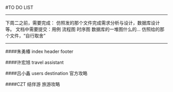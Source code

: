 #TO DO LIST

---
下周二之前，需要完成：
仿照发的那个文件完成需求分析与设计，数据库设计等。
文档中需要提交：用例 流程图 时序图 数据库的一堆图什么的... 仿照给的那个文件，“自行取舍”

---

####朱勇椿
index
header
footer

####许宏旭
travel assistant

####吕小鑫
users
destination 官方攻略

####CZT
结伴游
旅游攻略
